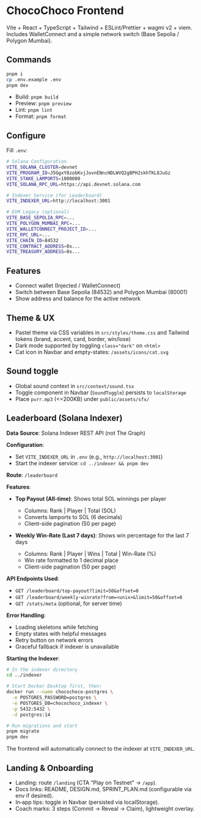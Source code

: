 # ChocoChoco Frontend

Vite + React + TypeScript + Tailwind + ESLint/Prettier + wagmi v2 + viem. Includes WalletConnect and a simple network switch (Base Sepolia / Polygon Mumbai).

## Commands

```bash
pnpm i
cp .env.example .env
pnpm dev
```

- Build: `pnpm build`
- Preview: `pnpm preview`
- Lint: `pnpm lint`
- Format: `pnpm format`

## Configure

Fill `.env`:

```bash
# Solana Configuration
VITE_SOLANA_CLUSTER=devnet
VITE_PROGRAM_ID=J5GgxY8zobKvjJovnENncHDLWVQ2gBPH2skhTKL8JuGz
VITE_STAKE_LAMPORTS=1000000
VITE_SOLANA_RPC_URL=https://api.devnet.solana.com

# Indexer Service (for Leaderboard)
VITE_INDEXER_URL=http://localhost:3001

# EVM Legacy (optional)
VITE_BASE_SEPOLIA_RPC=...
VITE_POLYGON_MUMBAI_RPC=...
VITE_WALLETCONNECT_PROJECT_ID=...
VITE_RPC_URL=...
VITE_CHAIN_ID=84532
VITE_CONTRACT_ADDRESS=0x...
VITE_TREASURY_ADDRESS=0x...
```

## Features

- Connect wallet (Injected / WalletConnect)
- Switch between Base Sepolia (84532) and Polygon Mumbai (80001)
- Show address and balance for the active network

## Theme & UX

- Pastel theme via CSS variables in `src/styles/theme.css` and Tailwind tokens (brand, accent, card, border, win/lose)
- Dark mode supported by toggling `class="dark"` on `<html>`
- Cat icon in Navbar and empty-states: `/assets/icons/cat.svg`

## Sound toggle

- Global sound context in `src/context/sound.tsx`
- Toggle component in Navbar (`SoundToggle`) persists to `localStorage`
- Place `purr.mp3` (<=200KB) under `public/assets/sfx/`

## Leaderboard (Solana Indexer)

**Data Source**: Solana Indexer REST API (not The Graph)

**Configuration**:
- Set `VITE_INDEXER_URL` in `.env` (e.g., `http://localhost:3001`)
- Start the indexer service: `cd ../indexer && pnpm dev`

**Route**: `/leaderboard`

**Features**:
- **Top Payout (All-time)**: Shows total SOL winnings per player
  - Columns: Rank | Player | Total (SOL)
  - Converts lamports to SOL (6 decimals)
  - Client-side pagination (50 per page)
  
- **Weekly Win-Rate (Last 7 days)**: Shows win percentage for the last 7 days
  - Columns: Rank | Player | Wins | Total | Win-Rate (%)
  - Win rate formatted to 1 decimal place
  - Client-side pagination (50 per page)

**API Endpoints Used**:
- `GET /leaderboard/top-payout?limit=50&offset=0`
- `GET /leaderboard/weekly-winrate?from=<unix>&limit=50&offset=0`
- `GET /stats/meta` (optional, for server time)

**Error Handling**:
- Loading skeletons while fetching
- Empty states with helpful messages
- Retry button on network errors
- Graceful fallback if indexer is unavailable

**Starting the Indexer**:
```bash
# In the indexer directory
cd ../indexer

# Start Docker Desktop first, then:
docker run --name chocochoco-postgres \
  -e POSTGRES_PASSWORD=postgres \
  -e POSTGRES_DB=chocochoco_indexer \
  -p 5432:5432 \
  -d postgres:14

# Run migrations and start
pnpm migrate
pnpm dev
```

The frontend will automatically connect to the indexer at `VITE_INDEXER_URL`.

## Landing & Onboarding
- Landing: route `/landing` (CTA “Play on Testnet” → `/app`).
- Docs links: README, DESIGN.md, SPRINT_PLAN.md (configurable via env if desired).
- In‑app tips: toggle in Navbar (persisted via localStorage).
- Coach marks: 3 steps (Commit → Reveal → Claim), lightweight overlay.
